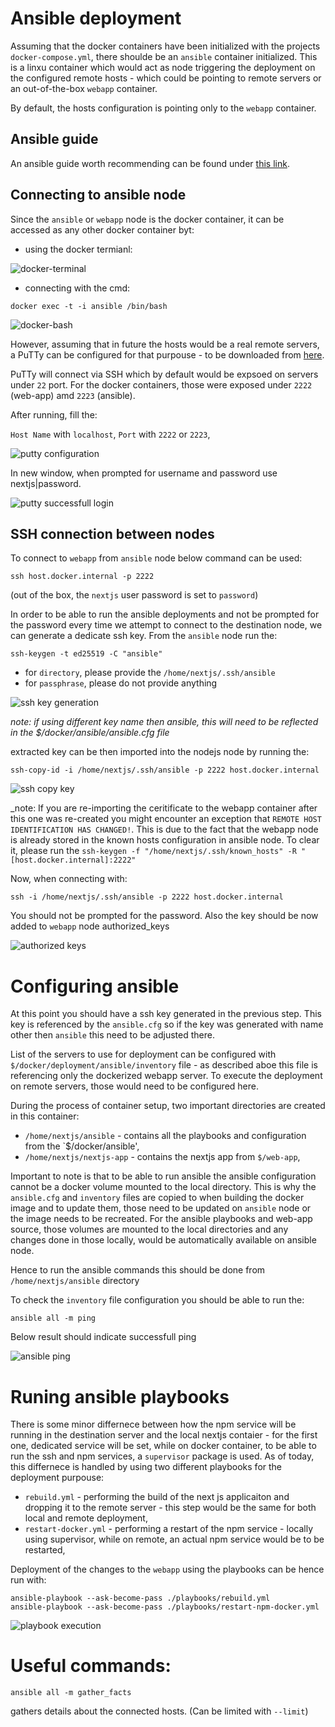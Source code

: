 # Ansible deployment

Assuming that the docker containers have been initialized with the projects `docker-compose.yml`, there shoulde be an `ansible` container initialized. This is a linxu container which would act as node triggering the deployment on the configured remote hosts - which could be pointing to remote servers or an out-of-the-box `webapp` container.

By default, the hosts configuration is pointing only to the `webapp` container.

## Ansible guide

An ansible guide worth recommending can be found under [this link](https://www.youtube.com/playlist?list=PLT98CRl2KxKEUHie1m24-wkyHpEsa4Y70).

## Connecting to ansible node

Since the `ansible` or `webapp` node is the docker container, it can be accessed as any other docker container byt:

- using the docker termianl:

![docker-terminal](docker-terminal.png)

- connecting with the cmd:

```
docker exec -t -i ansible /bin/bash
```

![docker-bash](docker-bash.png)

However, assuming that in future the hosts would be a real remote servers, a PuTTy can be configured for that purpouse - to be downloaded from [here](https://the.earth.li/~sgtatham/putty/latest/w32/putty.exe).

PuTTy will connect via SSH which by default would be expsoed on servers under `22` port. For the docker containers, those were exposed under `2222` (web-app) amd `2223` (ansible).

After running, fill the:

`Host Name` with `localhost`,
`Port` with `2222` or `2223`,

![putty configuration](putty.png)

In new window, when prompted for username and password use nextjs|password.

![putty successfull login](putty-logged-in.png)

## SSH connection between nodes

To connect to `webapp` from `ansible` node below command can be used:

```
ssh host.docker.internal -p 2222
```

(out of the box, the `nextjs` user password is set to `password`)

In order to be able to run the ansible deployments and not be prompted for the password every time we attempt to connect to the destination node, we can generate a dedicate ssh key. From the `ansible` node run the:

```
ssh-keygen -t ed25519 -C "ansible"
```

- for `directory`, please provide the `/home/nextjs/.ssh/ansible`
- for `passphrase`, please do not provide anything

![ssh key generation](ssh-keygen.png)

_note: if using different key name then ansible, this will need to be reflected in the $/docker/ansible/ansible.cfg file_

extracted key can be then imported into the nodejs node by running the:

```
ssh-copy-id -i /home/nextjs/.ssh/ansible -p 2222 host.docker.internal
```

![ssh copy key](ssh-copy-id.png)

\_note: If you are re-importing the ceritificate to the webapp container after this one was re-created you might encounter an exception that `REMOTE HOST IDENTIFICATION HAS CHANGED!`.
This is due to the fact that the webapp node is already stored in the known hosts configuration in ansible node. To clear it, please run the `ssh-keygen -f "/home/nextjs/.ssh/known_hosts" -R "[host.docker.internal]:2222"`

Now, when connecting with:

```
ssh -i /home/nextjs/.ssh/ansible -p 2222 host.docker.internal
```

You should not be prompted for the password. Also the key should be now added to `webapp` node authorized_keys

![authorized keys](authorized-keys.png)

# Configuring ansible

At this point you should have a ssh key generated in the previous step.
This key is referenced by the `ansible.cfg` so if the key was generated with name other then `ansible` this need to be adjusted there.

List of the servers to use for deployment can be configured with `$/docker/deployment/ansible/inventory` file - as described aboe this file is referencing only the dockerized webapp server. To execute the deployment on remote servers, those would need to be configured here.

During the process of container setup, two important directories are created in this container:

- `/home/nextjs/ansible` - contains all the playbooks and configuration from the `$/docker/ansible',
- `/home/nextjs/nextjs-app` - contains the nextjs app from `$/web-app`,

Important to note is that to be able to run ansible the ansible configuration cannot be a docker volume mounted to the local directory. This is why the `ansible.cfg` and `inventory` files are copied to when building the docker image and to update them, those need to be updated on `ansible` node or the image needs to be recreated. For the ansible playbooks and web-app source, those volumes are mounted to the local directories and any changes done in those locally, would be automatically available on ansible node.

Hence to run the ansible commands this should be done from `/home/nextjs/ansible` directory

To check the `inventory` file configuration you should be able to run the:

```
ansible all -m ping
```

Below result should indicate successfull ping

![ansible ping](ansible-ping.png)

# Runing ansible playbooks

There is some minor differnece between how the npm service will be running in the destination server and the local nextjs contaier - for the first one, dedicated service will be set, while on docker container, to be able to run the ssh and npm services, a `supervisor` package is used. As of today, this differnece is handled by using two different playbooks for the deployment purpouse:

- `rebuild.yml` - performing the build of the next js applicaiton and dropping it to the remote server - this step would be the same for both local and remote deployment,
- `restart-docker.yml` - performing a restart of the npm service - locally using supervisor, while on remote, an actual npm service would be to be restarted,

Deployment of the changes to the `webapp` using the playbooks can be hence run with:

```
ansible-playbook --ask-become-pass ./playbooks/rebuild.yml
ansible-playbook --ask-become-pass ./playbooks/restart-npm-docker.yml
```

![playbook execution](playbook-exec.png)

# Useful commands:

```
ansible all -m gather_facts
```

gathers details about the connected hosts. (Can be limited with `--limit`)
